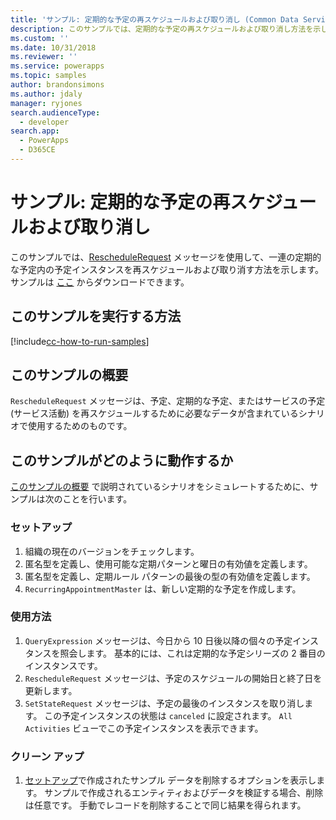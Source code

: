 ```yaml
---
title: 'サンプル: 定期的な予定の再スケジュールおよび取り消し (Common Data Service) | Microsoft Docs'
description: このサンプルでは、定期的な予定の再スケジュールおよび取り消し方法を示します。
ms.custom: ''
ms.date: 10/31/2018
ms.reviewer: ''
ms.service: powerapps
ms.topic: samples
author: brandonsimons
ms.author: jdaly
manager: ryjones
search.audienceType:
  - developer
search.app:
  - PowerApps
  - D365CE
---
```

# <a name="sample-reschedule-and-cancel-a-recurring-appointment"></a>サンプル: 定期的な予定の再スケジュールおよび取り消し

<!-- https://docs.microsoft.com/dynamics365/customer-engagement/developer/sample-reschedule-cancel-recurring-appointment -->

このサンプルでは、[RescheduleRequest](https://docs.microsoft.com/dotnet/api/microsoft.crm.sdk.messages.reschedulerequest?view=dynamics-general-ce-9) メッセージを使用して、一連の定期的な予定内の予定インスタンスを再スケジュールおよび取り消す方法を示します。 サンプルは [ここ](https://github.com/Microsoft/PowerApps-Samples/tree/master/cds/orgsvc/C%23/RecurringAppointment) からダウンロードできます。

## <a name="how-to-run-this-sample"></a>このサンプルを実行する方法

[!include[cc-how-to-run-samples](../../includes/cc-how-to-run-samples.md)]

## <a name="what-this-sample-does"></a>このサンプルの概要

`RescheduleRequest` メッセージは、予定、定期的な予定、またはサービスの予定 (サービス活動) を再スケジュールするために必要なデータが含まれているシナリオで使用するためのものです。

## <a name="how-this-sample-works"></a>このサンプルがどのように動作するか

[このサンプルの概要](#what-this-sample-does) で説明されているシナリオをシミュレートするために、サンプルは次のことを行います。

### <a name="setup"></a>セットアップ

1. 組織の現在のバージョンをチェックします。 
2. 匿名型を定義し、使用可能な定期パターンと曜日の有効値を定義します。
3. 匿名型を定義し、定期ルール パターンの最後の型の有効値を定義します。
4. `RecurringAppointmentMaster` は、新しい定期的な予定を作成します。

### <a name="demonstrate"></a>使用方法

1. `QueryExpression` メッセージは、今日から 10 日後以降の個々の予定インスタンスを照会します。 基本的には、これは定期的な予定シリーズの 2 番目のインスタンスです。
3. `RescheduleRequest` メッセージは、予定のスケジュールの開始日と終了日を更新します。
4. `SetStateRequest` メッセージは、予定の最後のインスタンスを取り消します。 この予定インスタンスの状態は `canceled` に設定されます。 `All Activities` ビューでこの予定インスタンスを表示できます。

### <a name="clean-up"></a>クリーン アップ

1. [セットアップ](#setup)で作成されたサンプル データを削除するオプションを表示します。
    サンプルで作成されるエンティティおよびデータを検証する場合、削除は任意です。 手動でレコードを削除することで同じ結果を得られます。
